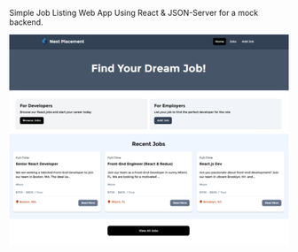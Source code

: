Simple Job Listing Web App Using React & JSON-Server for a mock backend.
 
<img src="public/Screen.png" />

